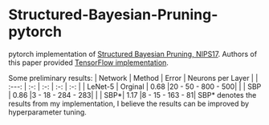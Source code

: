 # Structured-Bayesian-Pruning-pytorch
pytorch implementation of [Structured Bayesian Pruning, NIPS17](https://arxiv.org/pdf/1705.07283.pdf). Authors of this paper provided [TensorFlow implementation](https://github.com/necludov/group-sparsity-sbp).

Some preliminary results:
| Network | Method  | Error |	Neurons per Layer |
| :---:   | :-: | :-: | :-: | :-: |
| LeNet-5 | Orginal | 0.68 |20 - 50 - 800 - 500|
|         | SBP | 0.86 |3 - 18 - 284 - 283|
|         | SBP*| 1.17 |8 - 15 - 163 - 81|
SBP* denotes the results from my implementation, I believe the results can be improved by hyperparameter tuning.
